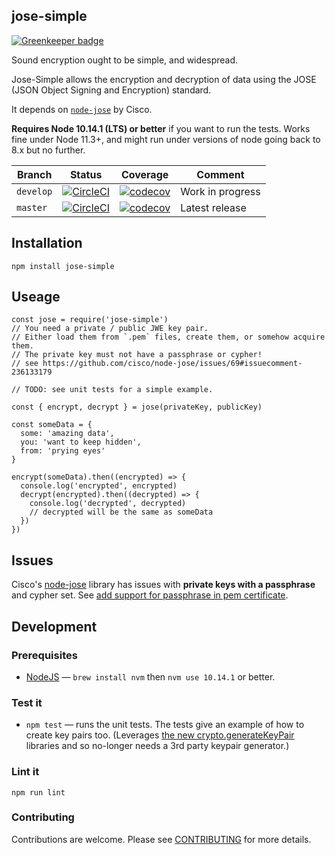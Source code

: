 ## jose-simple

[![Greenkeeper badge](https://badges.greenkeeper.io/davesag/jose-simple.svg)](https://greenkeeper.io/)

Sound encryption ought to be simple, and widespread.

Jose-Simple allows the encryption and decryption of data using the JOSE (JSON Object Signing and Encryption) standard.

It depends on [`node-jose`](https://github.com/cisco/node-jose) by Cisco.

**Requires Node 10.14.1 (LTS) or better** if you want to run the tests.
Works fine under Node 11.3+, and might run under versions of node going back to 8.x but no further.

| Branch | Status | Coverage | Comment |
| ------ | ------ | -------- | ------- |
| `develop` | [![CircleCI](https://circleci.com/gh/davesag/jose-simple/tree/develop.svg?style=svg)](https://circleci.com/gh/davesag/jose-simple/tree/develop) | [![codecov](https://codecov.io/gh/davesag/jose-simple/branch/develop/graph/badge.svg)](https://codecov.io/gh/davesag/jose-simple) | Work in progress |
| `master` | [![CircleCI](https://circleci.com/gh/davesag/jose-simple/tree/master.svg?style=svg)](https://circleci.com/gh/davesag/jose-simple/tree/master) | [![codecov](https://codecov.io/gh/davesag/jose-simple/branch/master/graph/badge.svg)](https://codecov.io/gh/davesag/jose-simple) | Latest release |

## Installation

    npm install jose-simple

## Useage

    const jose = require('jose-simple')
    // You need a private / public JWE key pair.
    // Either load them from `.pem` files, create them, or somehow acquire them.
    // The private key must not have a passphrase or cypher!
    // see https://github.com/cisco/node-jose/issues/69#issuecomment-236133179

    // TODO: see unit tests for a simple example.

    const { encrypt, decrypt } = jose(privateKey, publicKey)

    const someData = {
      some: 'amazing data',
      you: 'want to keep hidden',
      from: 'prying eyes'
    }

    encrypt(someData).then((encrypted) => {
      console.log('encrypted', encrypted)
      decrypt(encrypted).then((decrypted) => {
        console.log('decrypted', decrypted)
        // decrypted will be the same as someData
      })
    })

## Issues

Cisco's [node-jose](https://github.com/cisco/node-jose/issues) library has issues with **private keys with a passphrase** and cypher set. See [add support for passphrase in pem certificate](https://github.com/cisco/node-jose/issues/234).

## Development

### Prerequisites

* [NodeJS](https://nodejs.org) — `brew install nvm` then `nvm use 10.14.1` or better.

### Test it

* `npm test` — runs the unit tests.  The tests give an example of how to create key pairs too. (Leverages [the new crypto.generateKeyPair](https://nodejs.org/dist/latest-v10.x/docs/api/crypto.html#crypto_crypto_generatekeypair_type_options_callback) libraries and so no-longer needs a 3rd party keypair generator.)

### Lint it

```
npm run lint
```

### Contributing

Contributions are welcome. Please see [CONTRIBUTING](CONTRIBUTING.md) for more details.
